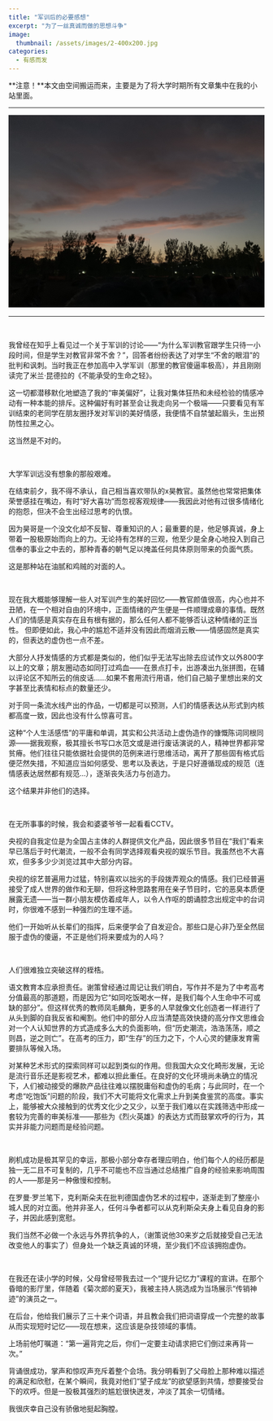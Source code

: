 ```yaml
---
title: "军训后的必要感想"
excerpt: "为了一丝真诚而做的思想斗争"
image: 
  thumbnail: /assets/images/2-400x200.jpg
categories:
  - 有感而发
---
```

**注意！**本文由空间搬运而来，主要是为了将大学时期所有文章集中在我的小站里面。

---

![](/assets/images/2.jpg)

---

&nbsp;

   我曾经在知乎上看见过一个关于军训的讨论——“为什么军训教官跟学生只待一小段时间，但是学生对教官非常不舍？”，回答者纷纷表达了对学生“不舍的眼泪”的批判和讽刺。当时我正在参加高中入学军训（那里的教官傻逼率极高），并且刚刚读完了米兰·昆德拉的《不能承受的生命之轻》。

   这一切都潜移默化地塑造了我的“审美偏好”，让我对集体狂热和未经检验的情感冲动有一种本能的排斥。这种偏好有时甚至会让我走向另一个极端——只要看见有军训结束的老同学在朋友圈抒发对军训的美好情感，我便情不自禁皱起眉头，生出预防性拉黑之心。

   这当然是不对的。

&nbsp;

   大学军训远没有想象的那般艰难。

   在结束前夕，我不得不承认，自己相当喜欢带队的x昊教官。虽然他也常常把集体荣誉感挂在嘴边，有时“好大喜功”而忽视客观规律——我因此对他有过很多情绪化的抱怨，但决不会生出经过思考的仇恨。

   因为昊哥是一个没文化却不反智、尊重知识的人；最重要的是，他足够真诚，身上带着一股极原始而向上的力。无论持有怎样的三观，他至少是全身心地投入到自己信奉的事业之中去的，那种青春的朝气足以掩盖任何具体原则带来的负面气质。

   这是那种站在油腻和鸡贼的对面的人。

&nbsp;

   现在我大概能够理解一些人对军训产生的美好回忆——教官颜值很高，内心也并不丑陋，在一个相对自由的环境中，正面情绪的产生便是一件顺理成章的事情。既然人们的情感是真实存在且有根有据的，那么任何人都不能够否认这种情绪的正当性。
   但即便如此，我心中的尴尬不适并没有因此而烟消云散——情感固然是真实的，但表达的虚伪也一点不差。

   大部分人抒发情感的方式都是类似的，他们似乎无法写出除去应试作文以外800字以上的文章；朋友圈动态如同打过鸡血——在景点打卡，出游凑出九张拼图，在辅以评论区不知所云的俏皮话......如果不套用流行用语，他们自己脑子里想出来的文字甚至比表情和标点的数量还少。

   对于同一条流水线产出的作品，一切都是可以预测，人们的情感表达从形式到内核都高度一致，因此也没有什么惊喜可言。

   这种“个人生活感悟”的平庸和单调，其实和公共活动上虚伪造作的慷慨陈词同根同源——据我观察，极其擅长书写口水范文或是进行废话演说的人，精神世界都非常贫瘠。他们往往只能依据社会提供的范例来进行思维活动，离开了那些固有格式后便茫然失措，不知道应当如何感受、思考以及表达，于是只好遵循现成的规范（连情感表达居然都有规范...），逐渐丧失活力与创造力。

   这个结果并非他们的选择。

&nbsp;

   在无所事事的时候，我会和婆婆爷爷一起看看CCTV。

   央视的自我定位是为全国占主体的人群提供文化产品，因此很多节目在“我们”看来早已落后于时代潮流，一般不会有同学选择观看央视的娱乐节目。我虽然也不大喜欢，但多多少少浏览过其中大部分内容。

   央视的综艺普遍用力过猛，特别喜欢以拙劣的手段拨弄观众的情感。我们已经普遍接受了成人世界的做作和无聊，但将这种思路套用在亲子节目时，它的恶臭本质便展露无遗——当一群小朋友模仿着成年人，以令人作呕的朗诵腔念出规定中的台词时，你很难不感到一种强烈的生理不适。

   他们一开始听从长辈们的指挥，后来便学会了自发迎合。那些口是心非乃至全然屈服于虚伪的傻逼，不正是他们将来要成为的人吗？

&nbsp;

   人们很难独立突破这样的桎梏。

   语文教育本应承担责任。谢策曾经通过周记让我们明白，写作并不是为了中考高考分值最高的那道题，而是因为它“如同吃饭喝水一样，是我们每个人生命中不可或缺的部分”。但这样优秀的教师凤毛麟角，更多的人早就像文化创造者一样进行了从头到脚的自我反省和阉割。他们中的部分人应当清楚高效快捷的高分作文思维会对一个人认知世界的方式造成多么大的负面影响，但“历史潮流，浩浩荡荡，顺之则昌，逆之则亡”。在高考的压力，即“生存”的压力之下，个人心灵的健康发育需要排队等候入场。

   对某种艺术形式的探索同样可以起到类似的作用。但我国大众文化畸形发展，无论是流行音乐还是影视艺术，都难以担此重任。在良好的文化环境尚未确立的情况下，人们被动接受的爆款产品往往难以摆脱庸俗和虚伪的毛病；与此同时，在一个考虑“吃饱饭”问题的阶段，我们不大可能将文化需求上升到美食鉴赏的高度。事实上，能够被大众接触到的优秀文化少之又少，以至于我们难以在实践筛选中形成一套较为完善的审美标准——那些为《烈火英雄》的表达方式而鼓掌欢呼的行为，其实并非能力问题而是经验问题。

&nbsp;
    
   刷机成功是极其罕见的幸运，那极小部分幸存者理应明白，他们每个人的经历都是独一无二且不可复制的，几乎不可能也不应当通过总结推广自身的经验来影响周围的人——那是另一种傲慢和控制。

   在罗曼·罗兰笔下，克利斯朵夫在批判德国虚伪艺术的过程中，逐渐走到了整座小城人民的对立面。他并非圣人，任何斗争者都可以从克利斯朵夫身上看见自身的影子，并因此感到宽慰。

   我们当然不必做一个永远与外界抗争的人，（谢策说他30来岁之后就接受自己无法改变他人的事实了）但身处一个缺乏真诚的环境，至少我们不应该拥抱虚伪。

&nbsp;

   在我还在读小学的时候，父母曾经带我去过一个“提升记忆力”课程的宣讲。在那个昏暗的影厅里，伴随着《菊次郎的夏天》，我被主持人挑选成为当场展示“传销神迹”的演员之一。

   在后台，他给我们展示了三十来个词语，并且教会我们把词语穿成一个完整的故事从而实现短时记忆——现在想来，这应该是杂技领域的事情。

   上场前他叮嘱道：“第一遍背完之后，你们一定要主动请求把它们倒过来再背一次。”

   背诵很成功，掌声和惊叹声充斥着整个会场。我分明看到了父母脸上那种难以描述的满足和欣慰，在某个瞬间，我竟对他们“望子成龙”的欲望感到共情，想要接受台下的欢呼。但是一股极其强烈的尴尬很快迸发，冲淡了其余一切情绪。

   我很庆幸自己没有骄傲地挺起胸膛。

